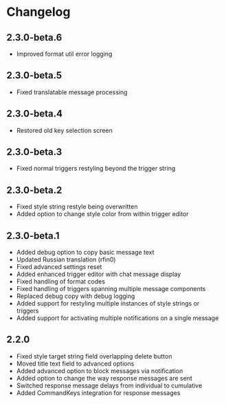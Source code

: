 # Changelog

## 2.3.0-beta.6

- Improved format util error logging

## 2.3.0-beta.5

- Fixed translatable message processing

## 2.3.0-beta.4

- Restored old key selection screen

## 2.3.0-beta.3

- Fixed normal triggers restyling beyond the trigger string

## 2.3.0-beta.2

- Fixed style string restyle being overwritten
- Added option to change style color from within trigger editor

## 2.3.0-beta.1

- Added debug option to copy basic message text
- Updated Russian translation (rfin0)
- Fixed advanced settings reset
- Added enhanced trigger editor with chat message display
- Fixed handling of format codes
- Fixed handling of triggers spanning multiple message components
- Replaced debug copy with debug logging
- Added support for restyling multiple instances of style strings or triggers
- Added support for activating multiple notifications on a single message

## 2.2.0

- Fixed style target string field overlapping delete button
- Moved title text field to advanced options
- Added advanced option to block messages via notification
- Added option to change the way response messages are sent
- Switched response message delays from individual to cumulative
- Added CommandKeys integration for response messages
